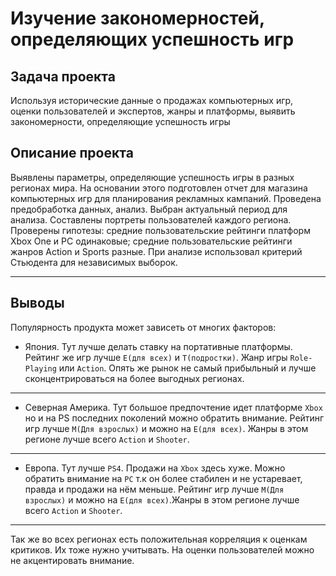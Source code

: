 # Изучение закономерностей, определяющих успешность игр
## Задача проекта  

Используя исторические данные о продажах компьютерных игр, оценки пользователей и экспертов, жанры и платформы, выявить закономерности, определяющие успешность игры
## Описание проекта 
Выявлены параметры, определяющие успешность игры в разных регионах мира. На
основании этого подготовлен отчет для магазина компьютерных игр для планирования
рекламных кампаний. Проведена предобработка данных, анализ. Выбран актуальный
период для анализа. Составлены портреты пользователей каждого региона. Проверены
гипотезы: средние пользовательские рейтинги платформ Xbox One и PC одинаковые;
средние пользовательские рейтинги жанров Action и Sports разные. При анализе использовал критерий Стьюдента для независимых выборок.

---
## Выводы
Популярность продукта может зависеть от многих факторов:
- Япония. Тут лучше делать ставку на портативные платформы. Рейтинг же игр лучше `E(для всех)` и `Т(подростки)`. Жанр игры `Role-Playing` или `Action`. Опять же рынок не самый прибыльный и лучше сконцентрироваться на более выгодных регионах.
***
- Северная Америка. Тут большое предпочтение идет платформе `Xbox` но и на PS последних поколений можно обратить внимание. Рейтинг игр лучше `M(Для взрослых)` и можно на `E(для всех)`. Жанры в этом регионе лучше всего `Action` и `Shooter`.
***
- Европа. Тут лучше `PS4`. Продажи на `Xbox` здесь хуже. Можно обратить внимание на `PC` т.к он более стабилен и не устаревает, правда и продажи на нём меньше. Рейтинг игр лучше `M(Для взрослых)` и можно на `E(для всех)`.Жанры в этом регионе лучше всего `Action` и `Shooter`.
***
Так же во всех регионах есть положительная корреляция к оценкам критиков. Их тоже нужно учитывать. На оценки пользователей можно не акцентировать внимание.
